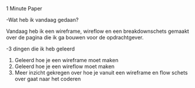 1 Minute Paper 

-Wat heb ik vandaag gedaan? 

Vandaag heb ik een wireframe, wireflow en een breakdownschets gemaakt over de pagina die ik ga bouwen voor de opdrachtgever.

-3 dingen die ik heb geleerd

1. Geleerd hoe je een wireframe moet maken
2. Geleerd hoe je een wireflow moet maken
3. Meer inzicht gekregen over hoe je vanuit een wireframe en flow schets over gaat naar het coderen